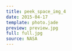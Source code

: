 ```yaml
---
title: peek_space_img_4
date: 2015-04-17
template: photo.jade
preview: preview.jpg
full: full.jpg
source: NASA
---
```

